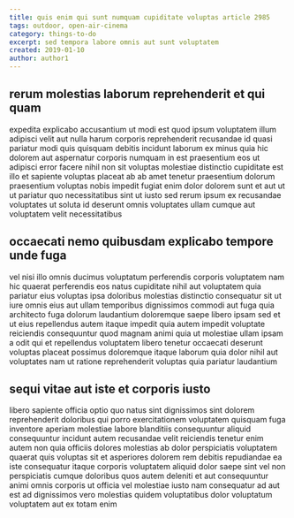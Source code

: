```yaml
---
title: quis enim qui sunt numquam cupiditate voluptas article 2985
tags: outdoor, open-air-cinema
category: things-to-do
excerpt: sed tempora labore omnis aut sunt voluptatem
created: 2019-01-10
author: author1
---
```


## rerum molestias laborum reprehenderit et qui quam

expedita explicabo accusantium ut modi est quod ipsum voluptatem illum adipisci velit aut nulla harum corporis reprehenderit recusandae id quasi pariatur modi quis quisquam debitis incidunt laborum ex minus quia hic dolorem aut aspernatur corporis numquam in est praesentium eos ut adipisci error facere nihil non sit voluptas molestiae distinctio cupiditate est illo et sapiente voluptas placeat ab ab amet tenetur praesentium dolorum praesentium voluptas nobis impedit fugiat enim dolor dolorem sunt et aut ut ut pariatur quo necessitatibus sint ut iusto sed rerum ipsum ex recusandae voluptates ut soluta id deserunt omnis voluptates ullam cumque aut voluptatem velit necessitatibus

## occaecati nemo quibusdam explicabo tempore unde fuga

vel nisi illo omnis ducimus voluptatum perferendis corporis voluptatem nam hic quaerat perferendis eos natus cupiditate nihil aut voluptatem quia pariatur eius voluptas ipsa doloribus molestias distinctio consequatur sit ut iure omnis eius aut ullam temporibus dignissimos commodi aut fuga quia architecto fuga dolorum laudantium doloremque saepe libero ipsam sed et ut eius repellendus autem itaque impedit quia autem impedit voluptate reiciendis consequuntur quod magnam animi quia ut molestiae ullam ipsam a odit qui et repellendus voluptatem libero tenetur occaecati deserunt voluptas placeat possimus doloremque itaque laborum quia dolor nihil aut voluptates nam ut ratione reprehenderit voluptas quia pariatur laudantium

## sequi vitae aut iste et corporis iusto

libero sapiente officia optio quo natus sint dignissimos sint dolorem reprehenderit doloribus qui porro exercitationem voluptatem quisquam fuga inventore aperiam molestiae labore blanditiis consequuntur aliquid consequuntur incidunt autem recusandae velit reiciendis tenetur enim autem non quia officiis dolores molestias ab dolor perspiciatis voluptatem quaerat quis voluptas sit et asperiores dolorem rem debitis repudiandae ea iste consequatur itaque corporis voluptatem aliquid dolor saepe sint vel non perspiciatis cumque doloribus quos autem deleniti et aut consequuntur animi omnis corporis ut officia vel molestiae iusto nam consequatur ad aut est ad dignissimos vero molestias quidem voluptatibus dolor voluptatum voluptatem aut ex totam enim

